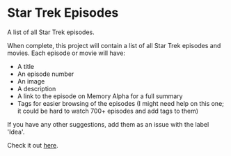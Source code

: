 # Star Trek Episodes
A list of all Star Trek episodes.

When complete, this project will contain a list of all Star Trek episodes and movies. Each episode or movie will have:
- A title
- An episode number
- An image
- A description
- A link to the episode on Memory Alpha for a full summary
- Tags for easier browsing of the episodes (I might need help on this one; it could be hard to watch 700+ episodes and add tags to them)

If you have any other suggestions, add them as an issue with the label 'Idea'.

Check it out [here](https://asd1o1.github.io/star-trek-episodes).
